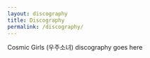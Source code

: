 ```yaml
---
layout: discography
title: Discography
permalink: /discography/
---
```


Cosmic Girls (우주소녀) discography goes here